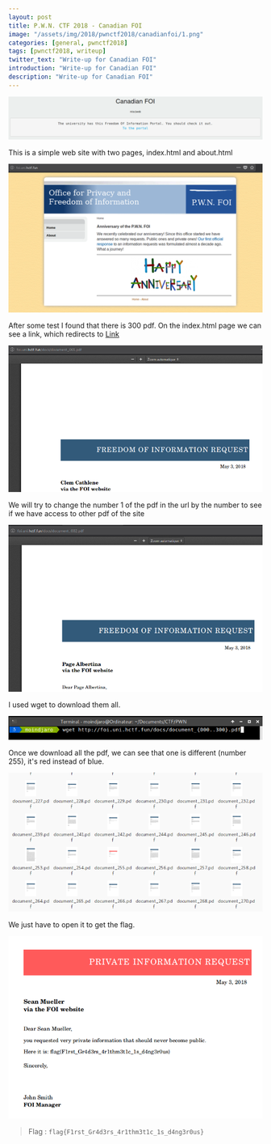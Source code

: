 ```yaml
---
layout: post
title: P.W.N. CTF 2018 - Canadian FOI
image: "/assets/img/2018/pwnctf2018/canadianfoi/1.png"
categories: [general, pwnctf2018]
tags: [pwnctf2018, writeup]
twitter_text: "Write-up for Canadian FOI"
introduction: "Write-up for Canadian FOI"
description: "Write-up for Canadian FOI"
---
```



![](/assets/img/2018/pwnctf2018/canadianfoi/1.png)

This is a simple web site with two pages, index.html and about.html

![](/assets/img/2018/pwnctf2018/canadianfoi/2.png)


After some test I found that there is 300 pdf.
On the index.html page we can see a link, which redirects to [Link](http://foi.uni.hctf.fun/docs/document_001.pdf)

![](/assets/img/2018/pwnctf2018/canadianfoi/3.png)

We will try to change the number 1 of the pdf in the url by the number to see if we have access to other pdf of the site

![](/assets/img/2018/pwnctf2018/canadianfoi/4.png)


I used wget to download them all.

![](/assets/img/2018/pwnctf2018/canadianfoi/5.png)

Once we download all the pdf, we can see that one is different (number 255), it's red instead of blue.

![](/assets/img/2018/pwnctf2018/canadianfoi/6.png)

We just have to open it to get the flag.

![](/assets/img/2018/pwnctf2018/canadianfoi/7.png)

> Flag : ```flag{F1rst_Gr4d3rs_4r1thm3t1c_1s_d4ng3r0us}```